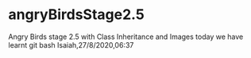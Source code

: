 # angryBirdsStage2.5
Angry Birds stage 2.5 with Class Inheritance and Images
today we have learnt git bash
Isaiah,27/8/2020,06:37
